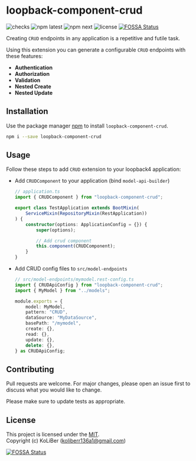 # loopback-component-crud

![checks](https://img.shields.io/github/checks-status/loopback4/loopback-component-crud/next)
![npm latest](https://img.shields.io/npm/v/loopback-component-crud/latest)
![npm next](https://img.shields.io/npm/v/loopback-component-crud/next)
![license](https://img.shields.io/github/license/loopback4/loopback-component-crud)
[![FOSSA Status](https://app.fossa.com/api/projects/git%2Bgithub.com%2Floopback4%2Floopback-component-crud.svg?type=shield)](https://app.fossa.com/projects/git%2Bgithub.com%2Floopback4%2Floopback-component-crud?ref=badge_shield)

Creating `CRUD` endpoints in any application is a repetitive and futile task.

Using this extension you can generate a configurable `CRUD` endpoints with these features:

-   **Authentication**
-   **Authorization**
-   **Validation**
-   **Nested Create**
-   **Nested Update**

## Installation

Use the package manager [npm](https://docs.npmjs.com/downloading-and-installing-node-js-and-npm) to install `loopback-component-crud`.

```bash
npm i --save loopback-component-crud
```

## Usage

Follow these steps to add `CRUD` extension to your loopback4 application:

-   Add `CRUDComponent` to your application (bind `model-api-builder`)

    ```ts
    // application.ts
    import { CRUDComponent } from "loopback-component-crud";

    export class TestApplication extends BootMixin(
        ServiceMixin(RepositoryMixin(RestApplication))
    ) {
        constructor(options: ApplicationConfig = {}) {
            super(options);

            // Add crud component
            this.component(CRUDComponent);
        }
    }
    ```

-   Add CRUD config files to `src/model-endpoints`

    ```ts
    // src/model-endpoints/mymodel.rest-config.ts
    import { CRUDApiConfig } from "loopback-component-crud";
    import { MyModel } from "../models";

    module.exports = {
        model: MyModel,
        pattern: "CRUD",
        dataSource: "MyDataSource",
        basePath: "/mymodel",
        create: {},
        read: {},
        update: {},
        delete: {},
    } as CRUDApiConfig;
    ```

## Contributing

Pull requests are welcome. For major changes, please open an issue first to discuss what you would like to change.

Please make sure to update tests as appropriate.

## License

This project is licensed under the [MIT](LICENSE.md).  
Copyright (c) KoLiBer (koliberr136a1@gmail.com)

[![FOSSA Status](https://app.fossa.com/api/projects/git%2Bgithub.com%2Floopback4%2Floopback-component-crud.svg?type=large)](https://app.fossa.com/projects/git%2Bgithub.com%2Floopback4%2Floopback-component-crud?ref=badge_large)
